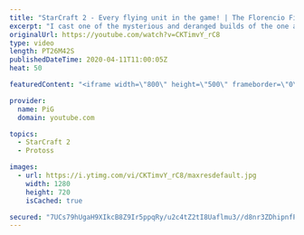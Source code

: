 ```yaml
---
title: "StarCraft 2 - Every flying unit in the game! | The Florencio Files #132"
excerpt: "I cast one of the mysterious and deranged builds of the one and only Florencio, the dude that invented the proxy nexus recall rush.  Florencios Twitch: https://www.twitch.tv/florenciosc Florencios Youtube: https://www.youtube.com/channel/UCPVD... Florencios Twitter: https://twitter.com/craft_dank"
originalUrl: https://youtube.com/watch?v=CKTimvY_rC8
type: video
length: PT26M42S
publishedDateTime: 2020-04-11T11:00:05Z
heat: 50

featuredContent: "<iframe width=\"800\" height=\"500\" frameborder=\"0\" src=\"https://www.youtube.com/embed/CKTimvY_rC8\" allow=\"accelerometer; autoplay; encrypted-media; gyroscope; picture-in-picture\" allowfullscreen></iframe>"

provider:
  name: PiG
  domain: youtube.com

topics:
  - StarCraft 2
  - Protoss

images:
  - url: https://i.ytimg.com/vi/CKTimvY_rC8/maxresdefault.jpg
    width: 1280
    height: 720
    isCached: true

secured: "7UCs79hUgaH9XIkcB8Z9Ir5ppqRy/u2c4tZ2tI8Uaflmu3//d8nr3ZDhipnfP9Lx7p2p/TWu8m1ryFIVNmDPklWGT2Ll9PUakXXf0TMsmHdC7NelrKiBL4pgZmzJxsz/7ejYpI1g0JNp3WRekHr0/lXitNIbLPcBht3ZJglg+WIbstyhMbz6zJoQxJpB4CBD9FLnLPSSahUQGo6oW+njZ3uduDs7NH616QzIIKWAL+meWYU/nJeFf8ehXQfCwynER6fcu6pnJlPE77Js1j5M1N4aLo+6lUddu172whrEAxNECQhSvTkunj8rhPcyR8TY7nXfmuRx+AwTj+3Kd8Wr1YClC7+xS0ZNWxNeT6+MkJQfA/HgeZV42ZtbfkRLJF0DTwvqGeL1WhT1gygrCuktyY8c/5kbiFBuj4wAr0cWXaQ=;mN+OO3dQMSWPxISEmsaRgQ=="
---
```


